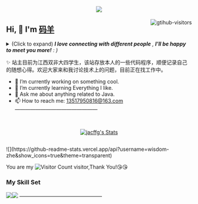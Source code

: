 <h1 align="center"> <a href="https://sunguoqi.com/"> <img src="https://readme-typing-svg.herokuapp.com/?lines=console.log(%22Hello%2C%20World!%22);祝您今天愉快!&center=true&size=27"> </a> </h1>
<a href="https://github.com/luoye6/computer-vision-in-action">
    <img align="right" src="https://komarev.com/ghpvc/?username=luoye6&label=Visitors&color=red&style=flat&logo=github" alt="gtihub-visitors" />
</a>
 
## Hi, 👋  I'm <a href="https://github.com/jacffg">码羊</a>
 
<details><summary>(Click to expand) <em><b>I love connecting with different people</b> , <b>I'll be happy to meet you more!</b> : )</em></summary>
 
<!--my introduction start-->
1) 勤奋
2) 快速学习者
3) 充满好奇
---
</details>
  
  ✨ 站主目前为江西双非大四学生，该站存放本人的一些代码程序，顺便记录自己的随想心得。欢迎大家来和我讨论技术上的问题，目前正在找工作中。
 
 - 🔭 I’m currently working on something cool.
- 🌱 I’m currently learning Everything I like.
- 💬 Ask me about anything related to Java.
- 📫 How to reach me: 13517950816@163.com
————————————————

<!--my introduction end -->
 
<br>
 
<p align="center">
  <a href="https://github.com/jacffg" class="rich-diff-level-one">
    <img src="https://github-readme-stats.vercel.app/api?username=jacffg&title_color=333&text_color=777" alt="jacffg's Stats" >
    <!-- &hide=issues
    <img src="https://github-readme-stats.vercel.app/api?username=jacffg&hide=issues&title_color=333&text_color=777" alt="jacffg's Stats" >
    -->
  </a>
</p>
 
 
<h2></h2>
![](https://github-readme-stats.vercel.app/api?username=wisdom-zhe&show_icons=true&theme=transparent)

You are my ![Visitor Count](https://profile-counter.glitch.me/wisdom-zhe/count.svg) visitor,Thank You!:kissing_heart::kissing_heart:

### My Skill Set

![](https://img.shields.io/badge/Java-ED8B00?style=for-the-badge&logo=openjdk&logoColor=white)![](https://img.shields.io/badge/Python-3776AB?style=for-the-badge&logo=python&logoColor=white)
————————————————

